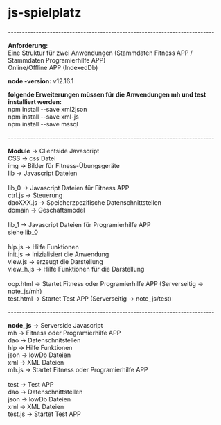 # js-spielplatz
<p>--------------------------------------------------------------------------<p/>
<p><b>Anforderung:</b><br/>
Eine Struktur für zwei Anwendungen (Stammdaten Fitness APP / Stammdaten Programierhilfe APP)<br/>
Online/Offline APP (IndexedDb)</P>
<p><b>node -version:</b> v12.16.1 </p>
<p><b>folgende Erweiterungen müssen für die Anwendungen mh und test installiert werden:</b><br/>
<tab indent=20>npm install --save xml2json<br/>
<tab indent=20>npm install --save xml-js<br/>
<tab indent=20>npm install --save mssql<br/>
</p>
<p>--------------------------------------------------------------------------<p/>
<p><b>Module</b> -> Clientside Javascript<br/>
  CSS -> css Datei<br/>
  img -> Bilder für Fitness-Übungsgeräte<br/>
  lib -> Javascript Dateien<br/>
  <br/>
  lib_0 -> Javascript Dateien für Fitness APP<br/>
  ctrl.js -> Steuerung<br/>
  daoXXX.js -> Speicherzpezifische Datenschnittstellen<br/>
  domain -> Geschäftsmodel<br/>
  <br/>
  lib_1 -> Javascript Dateien für Programierhilfe APP<br/>
  siehe lib_0<br/>
  <br/>
  hlp.js -> Hilfe Funktionen<br/>
  init.js -> Inizialisiert die Anwendung<br/>
  view.js -> erzeugt die Darstellung<br/>
  view_h.js -> Hilfe Funktionen für die Darstellung<br/>
  <br/>
  oop.html -> Startet Fitness oder Programierhilfe APP  (Serverseitig -> note_js/mh)<br/>
  test.html -> Startet Test APP (Serverseitig -> note_js/test)<br/>
</p>
<p>--------------------------------------------------------------------------<p/>
<p><b>node_js</b> -> Serverside Javascript<br/>
  mh -> Fitness oder Programierhilfe APP<br/>
  dao -> Datenschnitstellen<br/>
  hlp -> Hilfe Funktionen<br/>
  json -> lowDb Dateien<br/>
  xml -> XML Dateien<br/>
  mh.js -> Startet Fitness oder Programierhilfe APP<br/>
  <br/>
  test -> Test APP<br/>
  dao -> Datenschnittstellen<br/>
  json -> lowDb Dateien<br/>
  xml -> XML Dateien<br/>
  test.js -> Startet Test APP
</p>
